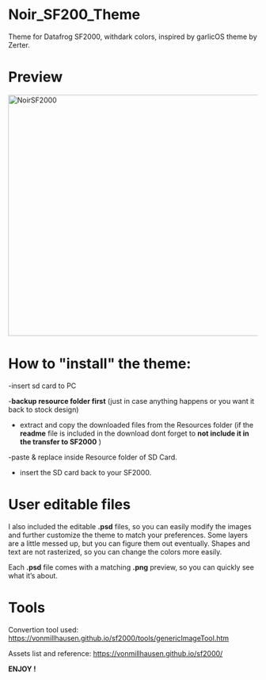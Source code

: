 # Noir_SF200_Theme
Theme for Datafrog SF2000, withdark colors, inspired by garlicOS theme by Zerter.

# Preview 

<img width="645" height="486" alt="NoirSF2000" src="https://github.com/user-attachments/assets/d5ccbe57-5476-4b6c-88ab-15b15749fe51" />

# How to "install" the theme:

-insert sd card to PC

-**backup resource folder first** (just in case anything happens or you want it back to stock design)

- extract and copy the downloaded files from the Resources folder (if the **readme** file is included in the download dont forget to **not include it in the transfer to SF2000** )

-paste & replace inside Resource folder of SD Card.

- insert the SD card back to your SF2000.

# User editable files 

I also included the editable **.psd** files, so you can easily modify the images and further customize the theme to match your preferences. Some layers are a little messed up, but you can figure them out eventually. Shapes and text are not rasterized, so you can change the colors more easily.

Each **.psd** file comes with a matching **.png** preview, so you can quickly see what it’s about.

# Tools

Convertion tool used: https://vonmillhausen.github.io/sf2000/tools/genericImageTool.htm

Assets list and reference: https://vonmillhausen.github.io/sf2000/

**ENJOY !**




